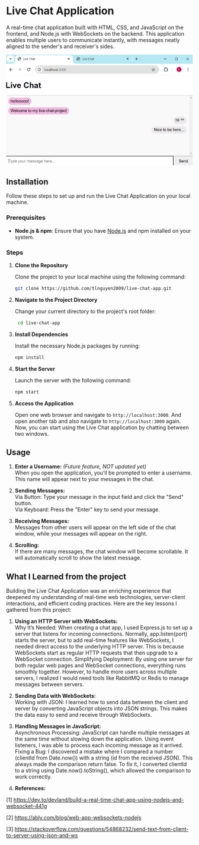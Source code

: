 # Live Chat Application

A real-time chat application built with HTML, CSS, and JavaScript on the frontend, and Node.js with WebSockets on the backend. This application enables multiple users to communicate instantly, with messages neatly aligned to the sender's and receiver's sides.

![Demo Image](/Images/live-chat-demo-img.png)

## Installation

Follow these steps to set up and run the Live Chat Application on your local machine.

### Prerequisites

- **Node.js & npm**: Ensure that you have [Node.js](https://nodejs.org/) and npm installed on your system.

### Steps

1. **Clone the Repository**

   Clone the project to your local machine using the following command:

   ```bash
   git clone https://github.com/tlnguyen2009/live-chat-app.git
   ```

2. **Navigate to the Project Directory**

    Change your current directory to the project's root folder:
    
   ```bash    
    cd live-chat-app
   ```

3. **Install Dependencies**

    Install the necessary Node.js packages by running:
    
    ```bash    
    npm install
    ```

4. **Start the Server**
    
    Launch the server with the following command:

    ```bash
    npm start
    ```

5. **Access the Application**

    Open one web browser and navigate to `http://localhost:3000`. And open another tab and also navigate to `http://localhost:3000` again. Now, you can start using the Live Chat application by chatting between two windows.
    
## Usage

   1. **Enter a Username:** *(Future feature, NOT updated yet)* <br />
    When you open the application, you'll be prompted to enter a username. This name will appear next to your messages in the chat.

   3. **Sending Messages:** <br />
    Via Button: Type your message in the input field and click the "Send" button.<br />
    Via Keyboard: Press the "Enter" key to send your message.<br />

   4. **Receiving Messages:** <br />
   Messages from other users will appear on the left side of the chat window, while your messages will appear on the right.

   5. **Scrolling:** <br />
   If there are many messages, the chat window will become scrollable. It will automatically scroll to show the latest message.
    

## What I Learned from the project

Building the Live Chat Application was an enriching experience that deepened my understanding of real-time web technologies, server-client interactions, and efficient coding practices. Here are the key lessons I gathered from this project:

   1. **Using an HTTP Server with WebSockets:** <br />
   Why It’s Needed: When creating a chat app, I used Express.js to set up a server that listens for incoming connections. Normally, app.listen(port) starts the server, but to add real-time features like WebSockets, I needed direct access to the underlying HTTP server. This is because WebSockets start as regular HTTP requests that then upgrade to a WebSocket connection.
   Simplifying Deployment: By using one server for both regular web pages and WebSocket connections, everything runs smoothly together. However, to handle more users across multiple servers, I realized I would need tools like RabbitMQ or Redis to manage messages between servers.

   2. **Sending Data with WebSockets:** <br />
   Working with JSON: I learned how to send data between the client and server by converting JavaScript objects into JSON strings. This makes the data easy to send and receive through WebSockets.

   3. **Handling Messages in JavaScript:** <br />
   Asynchronous Processing: JavaScript can handle multiple messages at the same time without slowing down the application. Using event listeners, I was able to process each incoming message as it arrived.
   Fixing a Bug: I discovered a mistake where I compared a number (clientId from Date.now()) with a string (id from the received JSON). This always made the comparison return false. To fix it, I converted clientId to a string using Date.now().toString(), which allowed the comparison to work correctly.

   4. **References:** <br />

   [1] https://dev.to/devland/build-a-real-time-chat-app-using-nodejs-and-websocket-441g

   [2] https://ably.com/blog/web-app-websockets-nodejs

   [3] https://stackoverflow.com/questions/54868232/send-text-from-client-to-server-using-json-and-ws
